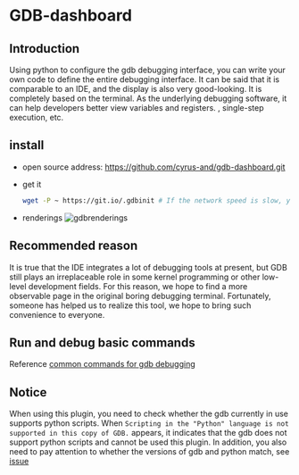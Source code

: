 # GDB-dashboard

## Introduction

Using python to configure the gdb debugging interface, you can write your own code to define the entire debugging interface. It can be said that it is comparable to an IDE, and the display is also very good-looking. It is completely based on the terminal. As the underlying debugging software, it can help developers better view variables and registers. , single-step execution, etc.

## install

+ open source address: <https://github.com/cyrus-and/gdb-dashboard.git>

+ get it
  
  ```sh
  wget -P ~ https://git.io/.gdbinit # If the network speed is slow, you can directly create a new file with the same name. gdbinit and then copy and paste it
  ```

+ renderings ![gdbrenderings](https://raw.githubusercontent.com/wiki/cyrus-and/gdb-dashboard/Screenshot.png)

## Recommended reason

It is true that the IDE integrates a lot of debugging tools at present, but GDB still plays an irreplaceable role in some kernel programming or other low-level development fields. For this reason, we hope to find a more observable page in the original boring debugging terminal. Fortunately, someone has helped us to realize this tool, we hope to bring such convenience to everyone.

## Run and debug basic commands

Reference [common commands for gdb debugging](https://www.jianshu.com/p/5663e4a55202)

## Notice

When using this plugin, you need to check whether the gdb currently in use supports python scripts. When `Scripting in the "Python" language is not supported in this copy of GDB.` appears, it indicates that the gdb does not support python scripts and cannot be used this plugin. In addition, you also need to pay attention to whether the versions of gdb and python match, see [issue](https://github.com/cyrus-and/gdb-dashboard/issues/147)
